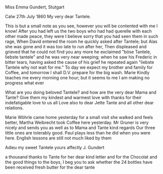 Miss Emma Gundert, Stutgart

 Calw 27th July 1860
My very dear Tantele.

This is but a small note as you see, however you will be contented with me I know! After you had left us the two boys who had had querelle with each other made peace, they were I believe sorry that you had seen them in such rage, When David entered the room he quickly asked after Tantele; but Alas she was gone and it was too late to run after her, Then displeased and grieved that he could not find you any more he exclaimed "böse Tantele, liebste tantele" and he was very near weeping; when he saw his Frederic in bitter tears, having asked the cause of his grief he repeated again "liebste Tantele why not wait for me." To day we expect my brother and family for Coffee, and tomorrow I shall D.V. prepare for the big wash. Marie Kindly teaches me every morning one hour; but it seems to me I am making no progress what ever

What are you doing beloved Tantele? and how are the very dear Mama and Tante? Give them my kindest and warmest love with thanks for their indefatigable love to us all Love also to dear Jette Tante and all other dear relations.

Marie Wöhrle came home yesterday for a small visit she walked and feels better, Martha Weibrecht took Coffee here yesterday. Mr Gruner is very nicely and sends you as well as to Mama and Tante kind regards Our three little ones are tolerably good. Paul plays less than he did when you were here. English lessons are still not much liked by them

Adieu my sweet Tantele
 yours affectly J. Gundert

a thousand thanks to Tante for her dear kind letter and for the Chocolat and the good things to the boys, I beg you to ask whether the 24 bottles have been received fresh butter for the dear tante
